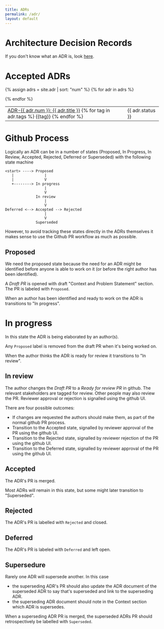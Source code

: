 ```yaml
---
title: ADRs
permalink: /adr/
layout: default
---
```


<link rel="stylesheet" href="/css/adr.css">

# Architecture Decision Records

If you don't know what an ADR is, look [here](/about/#architecture-decision-records-adr).

# Accepted ADRs

<table>
{% assign adrs = site.adr | sort: "num" %}
{% for adr in adrs %}

  <tr>
    <td>
      <a href="{{ adr.num | escape }}/">ADR-{{ adr.num }}: {{ adr.title }}</a>
      {% for tag in adr.tags %}
      <span class="tag">{{tag}}</span>
      {% endfor %}
    </td>
    <td>
      {{ adr.status }}
    </td>
  </tr>

{% endfor %}
</table>

<!-- # ADRs in elaboration

<table>
{% for adr in site.adrs %}
{% if adr.status == 'Proposed' or adr.status == 'In progress' or adr.status == 'In review' %}
  <tr>
    <td>
      <a href="{{ adr.url }}">ADR-{{ adr.num }}: {{ adr.name }}</a>
    </td>
    <td>
      {{ adr.status }}
    </td>
  </tr>
{% endif} %}
{% endfor %}
</table> -->



# Github Process

<!-- Can be Proposed, In Progress, In Review, Accepted, Rejected, Deferred or Superseded -->
Logically an ADR can be in a number of states (Proposed, In Progress, In Review, Accepted, Rejected, Deferred or Superseded) with the following state machine

```
<start> ----> Proposed
   |              |
   |              V
   +--------> In progress
                  |
                  V
              In review
                  |
                  V
Deferred <--> Accepted --> Rejected
                  |
                  V
              Superseded
```

However, to avoid tracking these states directly in the ADRs themselves it makes sense to use the Github PR workflow as much as possible.

## Proposed

We need the proposed state because the need for an ADR might be identified before anyone is able to work on it (or before the right author has been identified).

A _Draft PR_ is opened with draft "Context and Problem Statement" section. 
The PR is labeled with `Proposed`.

When an author has been identified and ready to work on the ADR is transitions to "In progress".

# In progress

In this state the ADR is being elaborated by an author(s).

Any `Proposed` label is removed from the draft PR when it's being worked on.

When the author thinks the ADR is ready for review it transitions to "In review".

## In review

The author changes the _Draft PR_ to a _Ready for review PR_ in github. 
The relevant stakeholders are tagged for review.
Other people may also review the PR.
Reviewer approval or rejection is signalled using the github UI.

There are four possible outcomes:
* If changes are requested the authors should make them, as part of the normal github PR process.
* Transition to the Accepted state, signalled by reviewer approval of the PR using the github UI.
* Transition to the Rejected state, signalled by reviewer rejection of the PR using the github UI.
* Transition to the Deferred state, signalled by reviewer approval of the PR using the github UI.

## Accepted

The ADR's PR is merged.

Most ADRs will remain in this state, but some might later transition to "Superseded".

## Rejected

The ADR's PR is labelled with `Rejected` and closed.

## Deferred

The ADR's PR is labeled with `Deferred` and left open.

## Supersedure

Rarely one ADR will supersede another. In this case
* the superseding ADR's PR should also update the ADR document of the superseded ADR to say that's superseded and link to the superseding ADR. 
* the superseding ADR document should note in the Context section which ADR is supersedes.

When a superseding ADR PR is merged, the superseded ADRs PR should retrospectively be labelled with `Superseded`.
